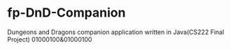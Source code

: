 # fp-DnD-Companion
Dungeons and Dragons companion application written in Java(CS222 Final Project) 01000100&amp;01000100

